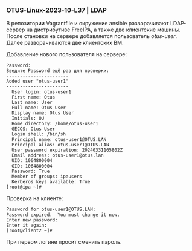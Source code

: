 ### OTUS-Linux-2023-10-L37 | LDAP  

В репозитории Vagrantfile и окружение ansible разворачивают LDAP-сервер на дистрибутиве FreeIPA, а также две клиентские машины.
После становки на сервере добавляется пользователь *otus-user*.  
Далее разворачиваются две клиентских ВМ.

Добавление нового пользователя на сервере:  

```[root@ipa ~]# ipa user-add otus-user1 --first=Otus --last=User --password
Password: 
Введите Password ещё раз для проверки: 
-----------------------
Added user "otus-user1"
-----------------------
  User login: otus-user1
  First name: Otus
  Last name: User
  Full name: Otus User
  Display name: Otus User
  Initials: OU
  Home directory: /home/otus-user1
  GECOS: Otus User
  Login shell: /bin/sh
  Principal name: otus-user1@OTUS.LAN
  Principal alias: otus-user1@OTUS.LAN
  User password expiration: 20240331165802Z
  Email address: otus-user1@otus.lan
  UID: 1064800004
  GID: 1064800004
  Password: True
  Member of groups: ipausers
  Kerberos keys available: True
[root@ipa ~]# 
```
Проверка на клиенте:

```[root@client2 ~]# kinit otus-user1
Password for otus-user1@OTUS.LAN: 
Password expired.  You must change it now.
Enter new password: 
Enter it again: 
[root@client2 ~]#
```
При первом логине просит сменить пароль.
